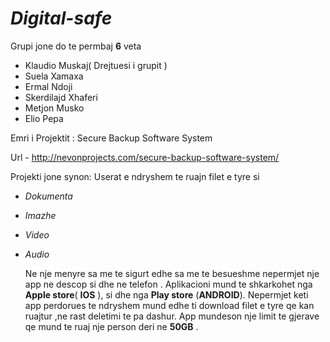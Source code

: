 # _Digital-safe_

Grupi jone do te permbaj **6** veta

* Klaudio Muskaj( Drejtuesi i grupit ) 
*  Suela Xamaxa
* Ermal Ndoji
* Skerdilajd Xhaferi 
* Metjon Musko
* Elio Pepa  

Emri i Projektit : Secure Backup Software System 

Url - http://nevonprojects.com/secure-backup-software-system/

Projekti jone synon:
Userat e ndryshem te  ruajn filet e tyre si
* _Dokumenta_
* _Imazhe_ 
* _Video_ 
* _Audio_ 

   Ne nje menyre sa me  te sigurt edhe  sa  me te  besueshme  nepermjet nje app ne descop si dhe ne telefon . Aplikacioni mund te shkarkohet nga **Apple store**( __IOS__ ), si dhe nga **Play store** (__ANDROID__). Nepermjet keti app perdorues te  ndryshem mund edhe ti download filet e  tyre qe  kan ruajtur ,ne rast deletimi te pa dashur.  App mundeson  nje  limit te  gjerave qe  mund te  ruaj nje  person deri ne  __50GB__  .

